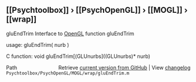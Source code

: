 ## [[Psychtoolbox]] &#8250; [[PsychOpenGL]] &#8250; [[MOGL]] &#8250; [[wrap]]

gluEndTrim  Interface to [OpenGL](OpenGL) function gluEndTrim  
  
usage:  gluEndTrim( nurb )  
  
C function:  void gluEndTrim[(GLUnurbs]((GLUnurbs)\* nurb)  




<div class="code_header" style="text-align:right;">
  <span style="float:left;">Path&nbsp;&nbsp;</span> <span class="counter">Retrieve <a href=
  "https://raw.github.com/Psychtoolbox-3/Psychtoolbox-3/beta/Psychtoolbox/PsychOpenGL/MOGL/wrap/gluEndTrim.m">current version from GitHub</a> | View <a href=
  "https://github.com/Psychtoolbox-3/Psychtoolbox-3/commits/beta/Psychtoolbox/PsychOpenGL/MOGL/wrap/gluEndTrim.m">changelog</a></span>
</div>
<div class="code">
  <code>Psychtoolbox/PsychOpenGL/MOGL/wrap/gluEndTrim.m</code>
</div>

